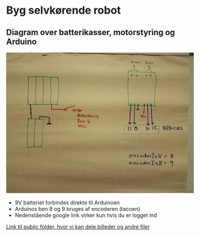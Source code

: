 # Byg selvkørende robot

## Diagram over batterikasser, motorstyring og Arduino
![Diagram](https://github.com/PerThomsen/ProsaRobot/blob/master/img/diagram.jpg)

- 9V batteriet forbindes direkte til Arduinoen
- Arduinos ben 8 og 9 bruges af encoderen (tacoen)
- Nedenstående google link virker kun hvis du er logget ind

[Link til public folder, hvor vi kan dele billeder og andre filer](https://drive.google.com/drive/folders/1WvcwFiWqbsszOmfOXBDGAPdLyWbsnYaB?usp=sharing)
